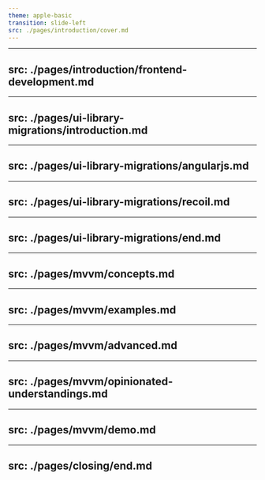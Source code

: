 ```yaml
---
theme: apple-basic
transition: slide-left
src: ./pages/introduction/cover.md
---
```


---
src: ./pages/introduction/frontend-development.md
---

---
src: ./pages/ui-library-migrations/introduction.md
---

---
src: ./pages/ui-library-migrations/angularjs.md
---

---
src: ./pages/ui-library-migrations/recoil.md
---

---
src: ./pages/ui-library-migrations/end.md
---

---
src: ./pages/mvvm/concepts.md
---

---
src: ./pages/mvvm/examples.md
---

---
src: ./pages/mvvm/advanced.md
---

---
src: ./pages/mvvm/opinionated-understandings.md
---

---
src: ./pages/mvvm/demo.md
---

---
src: ./pages/closing/end.md
---
